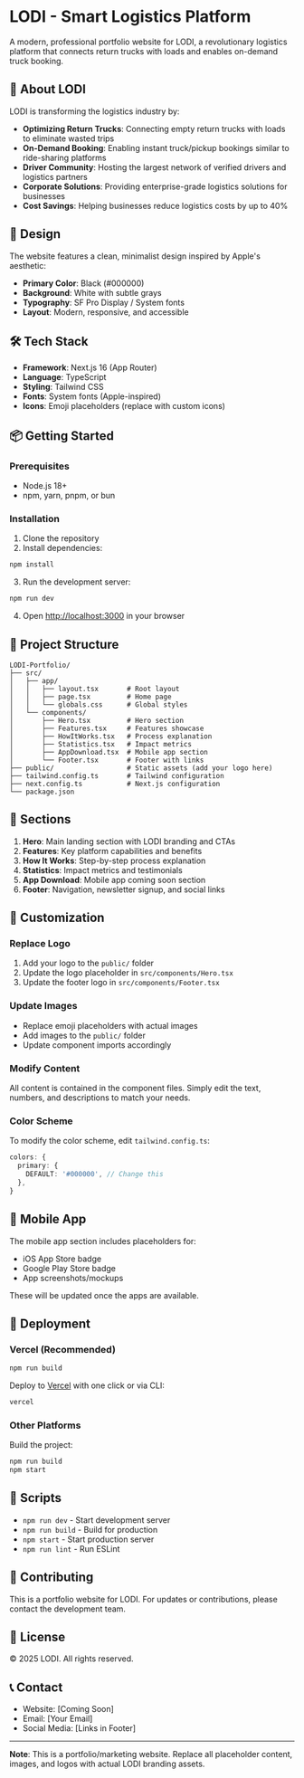 # LODI - Smart Logistics Platform

A modern, professional portfolio website for LODI, a revolutionary logistics platform that connects return trucks with loads and enables on-demand truck booking.

## 🚀 About LODI

LODI is transforming the logistics industry by:
- **Optimizing Return Trucks**: Connecting empty return trucks with loads to eliminate wasted trips
- **On-Demand Booking**: Enabling instant truck/pickup bookings similar to ride-sharing platforms
- **Driver Community**: Hosting the largest network of verified drivers and logistics partners
- **Corporate Solutions**: Providing enterprise-grade logistics solutions for businesses
- **Cost Savings**: Helping businesses reduce logistics costs by up to 40%

## 🎨 Design

The website features a clean, minimalist design inspired by Apple's aesthetic:
- **Primary Color**: Black (#000000)
- **Background**: White with subtle grays
- **Typography**: SF Pro Display / System fonts
- **Layout**: Modern, responsive, and accessible

## 🛠️ Tech Stack

- **Framework**: Next.js 16 (App Router)
- **Language**: TypeScript
- **Styling**: Tailwind CSS
- **Fonts**: System fonts (Apple-inspired)
- **Icons**: Emoji placeholders (replace with custom icons)

## 📦 Getting Started

### Prerequisites

- Node.js 18+ 
- npm, yarn, pnpm, or bun

### Installation

1. Clone the repository
2. Install dependencies:

```bash
npm install
```

3. Run the development server:

```bash
npm run dev
```

4. Open [http://localhost:3000](http://localhost:3000) in your browser

## 📁 Project Structure

```
LODI-Portfolio/
├── src/
│   ├── app/
│   │   ├── layout.tsx       # Root layout
│   │   ├── page.tsx         # Home page
│   │   └── globals.css      # Global styles
│   └── components/
│       ├── Hero.tsx         # Hero section
│       ├── Features.tsx     # Features showcase
│       ├── HowItWorks.tsx   # Process explanation
│       ├── Statistics.tsx   # Impact metrics
│       ├── AppDownload.tsx  # Mobile app section
│       └── Footer.tsx       # Footer with links
├── public/                  # Static assets (add your logo here)
├── tailwind.config.ts       # Tailwind configuration
├── next.config.ts           # Next.js configuration
└── package.json
```

## 🎯 Sections

1. **Hero**: Main landing section with LODI branding and CTAs
2. **Features**: Key platform capabilities and benefits
3. **How It Works**: Step-by-step process explanation
4. **Statistics**: Impact metrics and testimonials
5. **App Download**: Mobile app coming soon section
6. **Footer**: Navigation, newsletter signup, and social links

## 🔧 Customization

### Replace Logo

1. Add your logo to the `public/` folder
2. Update the logo placeholder in `src/components/Hero.tsx`
3. Update the footer logo in `src/components/Footer.tsx`

### Update Images

- Replace emoji placeholders with actual images
- Add images to the `public/` folder
- Update component imports accordingly

### Modify Content

All content is contained in the component files. Simply edit the text, numbers, and descriptions to match your needs.

### Color Scheme

To modify the color scheme, edit `tailwind.config.ts`:

```typescript
colors: {
  primary: {
    DEFAULT: '#000000', // Change this
  },
}
```

## 📱 Mobile App

The mobile app section includes placeholders for:
- iOS App Store badge
- Google Play Store badge
- App screenshots/mockups

These will be updated once the apps are available.

## 🚀 Deployment

### Vercel (Recommended)

```bash
npm run build
```

Deploy to [Vercel](https://vercel.com) with one click or via CLI:

```bash
vercel
```

### Other Platforms

Build the project:

```bash
npm run build
npm start
```

## 📝 Scripts

- `npm run dev` - Start development server
- `npm run build` - Build for production
- `npm start` - Start production server
- `npm run lint` - Run ESLint

## 🤝 Contributing

This is a portfolio website for LODI. For updates or contributions, please contact the development team.

## 📄 License

© 2025 LODI. All rights reserved.

## 📞 Contact

- Website: [Coming Soon]
- Email: [Your Email]
- Social Media: [Links in Footer]

---

**Note**: This is a portfolio/marketing website. Replace all placeholder content, images, and logos with actual LODI branding assets.
